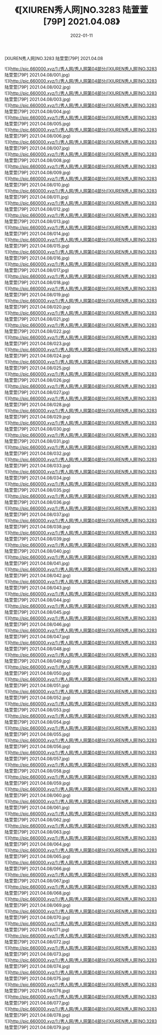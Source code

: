 ﻿---
layout: post
title:  《[XIUREN秀人网]NO.3283 陆萱萱[79P] 2021.04.08》
date:   2022-01-11
img: http://pic.660000.xyz/1:/秀人网/秀人网第04部分/[XIUREN秀人网]NO.3283 陆萱萱[79P] 2021.04.08/000.jpg
categories: [美女, 清纯, 唯美]
---

[XIUREN秀人网]NO.3283 陆萱萱[79P] 2021.04.08

 ![](http://pic.660000.xyz/1:/秀人网/秀人网第04部分/[XIUREN秀人网]NO.3283 陆萱萱[79P] 2021.04.08/001.jpg) <br>![](http://pic.660000.xyz/1:/秀人网/秀人网第04部分/[XIUREN秀人网]NO.3283 陆萱萱[79P] 2021.04.08/002.jpg) <br>![](http://pic.660000.xyz/1:/秀人网/秀人网第04部分/[XIUREN秀人网]NO.3283 陆萱萱[79P] 2021.04.08/003.jpg) <br>![](http://pic.660000.xyz/1:/秀人网/秀人网第04部分/[XIUREN秀人网]NO.3283 陆萱萱[79P] 2021.04.08/004.jpg) <br>![](http://pic.660000.xyz/1:/秀人网/秀人网第04部分/[XIUREN秀人网]NO.3283 陆萱萱[79P] 2021.04.08/005.jpg) <br>![](http://pic.660000.xyz/1:/秀人网/秀人网第04部分/[XIUREN秀人网]NO.3283 陆萱萱[79P] 2021.04.08/006.jpg) <br>![](http://pic.660000.xyz/1:/秀人网/秀人网第04部分/[XIUREN秀人网]NO.3283 陆萱萱[79P] 2021.04.08/007.jpg) <br>![](http://pic.660000.xyz/1:/秀人网/秀人网第04部分/[XIUREN秀人网]NO.3283 陆萱萱[79P] 2021.04.08/008.jpg) <br>![](http://pic.660000.xyz/1:/秀人网/秀人网第04部分/[XIUREN秀人网]NO.3283 陆萱萱[79P] 2021.04.08/009.jpg) <br>![](http://pic.660000.xyz/1:/秀人网/秀人网第04部分/[XIUREN秀人网]NO.3283 陆萱萱[79P] 2021.04.08/010.jpg) <br>![](http://pic.660000.xyz/1:/秀人网/秀人网第04部分/[XIUREN秀人网]NO.3283 陆萱萱[79P] 2021.04.08/011.jpg) <br>![](http://pic.660000.xyz/1:/秀人网/秀人网第04部分/[XIUREN秀人网]NO.3283 陆萱萱[79P] 2021.04.08/012.jpg) <br>![](http://pic.660000.xyz/1:/秀人网/秀人网第04部分/[XIUREN秀人网]NO.3283 陆萱萱[79P] 2021.04.08/013.jpg) <br>![](http://pic.660000.xyz/1:/秀人网/秀人网第04部分/[XIUREN秀人网]NO.3283 陆萱萱[79P] 2021.04.08/014.jpg) <br>![](http://pic.660000.xyz/1:/秀人网/秀人网第04部分/[XIUREN秀人网]NO.3283 陆萱萱[79P] 2021.04.08/015.jpg) <br>![](http://pic.660000.xyz/1:/秀人网/秀人网第04部分/[XIUREN秀人网]NO.3283 陆萱萱[79P] 2021.04.08/016.jpg) <br>![](http://pic.660000.xyz/1:/秀人网/秀人网第04部分/[XIUREN秀人网]NO.3283 陆萱萱[79P] 2021.04.08/017.jpg) <br>![](http://pic.660000.xyz/1:/秀人网/秀人网第04部分/[XIUREN秀人网]NO.3283 陆萱萱[79P] 2021.04.08/018.jpg) <br>![](http://pic.660000.xyz/1:/秀人网/秀人网第04部分/[XIUREN秀人网]NO.3283 陆萱萱[79P] 2021.04.08/019.jpg) <br>![](http://pic.660000.xyz/1:/秀人网/秀人网第04部分/[XIUREN秀人网]NO.3283 陆萱萱[79P] 2021.04.08/020.jpg) <br>![](http://pic.660000.xyz/1:/秀人网/秀人网第04部分/[XIUREN秀人网]NO.3283 陆萱萱[79P] 2021.04.08/021.jpg) <br>![](http://pic.660000.xyz/1:/秀人网/秀人网第04部分/[XIUREN秀人网]NO.3283 陆萱萱[79P] 2021.04.08/022.jpg) <br>![](http://pic.660000.xyz/1:/秀人网/秀人网第04部分/[XIUREN秀人网]NO.3283 陆萱萱[79P] 2021.04.08/023.jpg) <br>![](http://pic.660000.xyz/1:/秀人网/秀人网第04部分/[XIUREN秀人网]NO.3283 陆萱萱[79P] 2021.04.08/024.jpg) <br>![](http://pic.660000.xyz/1:/秀人网/秀人网第04部分/[XIUREN秀人网]NO.3283 陆萱萱[79P] 2021.04.08/025.jpg) <br>![](http://pic.660000.xyz/1:/秀人网/秀人网第04部分/[XIUREN秀人网]NO.3283 陆萱萱[79P] 2021.04.08/026.jpg) <br>![](http://pic.660000.xyz/1:/秀人网/秀人网第04部分/[XIUREN秀人网]NO.3283 陆萱萱[79P] 2021.04.08/027.jpg) <br>![](http://pic.660000.xyz/1:/秀人网/秀人网第04部分/[XIUREN秀人网]NO.3283 陆萱萱[79P] 2021.04.08/028.jpg) <br>![](http://pic.660000.xyz/1:/秀人网/秀人网第04部分/[XIUREN秀人网]NO.3283 陆萱萱[79P] 2021.04.08/029.jpg) <br>![](http://pic.660000.xyz/1:/秀人网/秀人网第04部分/[XIUREN秀人网]NO.3283 陆萱萱[79P] 2021.04.08/030.jpg) <br>![](http://pic.660000.xyz/1:/秀人网/秀人网第04部分/[XIUREN秀人网]NO.3283 陆萱萱[79P] 2021.04.08/031.jpg) <br>![](http://pic.660000.xyz/1:/秀人网/秀人网第04部分/[XIUREN秀人网]NO.3283 陆萱萱[79P] 2021.04.08/032.jpg) <br>![](http://pic.660000.xyz/1:/秀人网/秀人网第04部分/[XIUREN秀人网]NO.3283 陆萱萱[79P] 2021.04.08/033.jpg) <br>![](http://pic.660000.xyz/1:/秀人网/秀人网第04部分/[XIUREN秀人网]NO.3283 陆萱萱[79P] 2021.04.08/034.jpg) <br>![](http://pic.660000.xyz/1:/秀人网/秀人网第04部分/[XIUREN秀人网]NO.3283 陆萱萱[79P] 2021.04.08/035.jpg) <br>![](http://pic.660000.xyz/1:/秀人网/秀人网第04部分/[XIUREN秀人网]NO.3283 陆萱萱[79P] 2021.04.08/036.jpg) <br>![](http://pic.660000.xyz/1:/秀人网/秀人网第04部分/[XIUREN秀人网]NO.3283 陆萱萱[79P] 2021.04.08/037.jpg) <br>![](http://pic.660000.xyz/1:/秀人网/秀人网第04部分/[XIUREN秀人网]NO.3283 陆萱萱[79P] 2021.04.08/038.jpg) <br>![](http://pic.660000.xyz/1:/秀人网/秀人网第04部分/[XIUREN秀人网]NO.3283 陆萱萱[79P] 2021.04.08/039.jpg) <br>![](http://pic.660000.xyz/1:/秀人网/秀人网第04部分/[XIUREN秀人网]NO.3283 陆萱萱[79P] 2021.04.08/040.jpg) <br>![](http://pic.660000.xyz/1:/秀人网/秀人网第04部分/[XIUREN秀人网]NO.3283 陆萱萱[79P] 2021.04.08/041.jpg) <br>![](http://pic.660000.xyz/1:/秀人网/秀人网第04部分/[XIUREN秀人网]NO.3283 陆萱萱[79P] 2021.04.08/042.jpg) <br>![](http://pic.660000.xyz/1:/秀人网/秀人网第04部分/[XIUREN秀人网]NO.3283 陆萱萱[79P] 2021.04.08/043.jpg) <br>![](http://pic.660000.xyz/1:/秀人网/秀人网第04部分/[XIUREN秀人网]NO.3283 陆萱萱[79P] 2021.04.08/044.jpg) <br>![](http://pic.660000.xyz/1:/秀人网/秀人网第04部分/[XIUREN秀人网]NO.3283 陆萱萱[79P] 2021.04.08/045.jpg) <br>![](http://pic.660000.xyz/1:/秀人网/秀人网第04部分/[XIUREN秀人网]NO.3283 陆萱萱[79P] 2021.04.08/046.jpg) <br>![](http://pic.660000.xyz/1:/秀人网/秀人网第04部分/[XIUREN秀人网]NO.3283 陆萱萱[79P] 2021.04.08/047.jpg) <br>![](http://pic.660000.xyz/1:/秀人网/秀人网第04部分/[XIUREN秀人网]NO.3283 陆萱萱[79P] 2021.04.08/048.jpg) <br>![](http://pic.660000.xyz/1:/秀人网/秀人网第04部分/[XIUREN秀人网]NO.3283 陆萱萱[79P] 2021.04.08/049.jpg) <br>![](http://pic.660000.xyz/1:/秀人网/秀人网第04部分/[XIUREN秀人网]NO.3283 陆萱萱[79P] 2021.04.08/050.jpg) <br>![](http://pic.660000.xyz/1:/秀人网/秀人网第04部分/[XIUREN秀人网]NO.3283 陆萱萱[79P] 2021.04.08/051.jpg) <br>![](http://pic.660000.xyz/1:/秀人网/秀人网第04部分/[XIUREN秀人网]NO.3283 陆萱萱[79P] 2021.04.08/052.jpg) <br>![](http://pic.660000.xyz/1:/秀人网/秀人网第04部分/[XIUREN秀人网]NO.3283 陆萱萱[79P] 2021.04.08/053.jpg) <br>![](http://pic.660000.xyz/1:/秀人网/秀人网第04部分/[XIUREN秀人网]NO.3283 陆萱萱[79P] 2021.04.08/054.jpg) <br>![](http://pic.660000.xyz/1:/秀人网/秀人网第04部分/[XIUREN秀人网]NO.3283 陆萱萱[79P] 2021.04.08/055.jpg) <br>![](http://pic.660000.xyz/1:/秀人网/秀人网第04部分/[XIUREN秀人网]NO.3283 陆萱萱[79P] 2021.04.08/056.jpg) <br>![](http://pic.660000.xyz/1:/秀人网/秀人网第04部分/[XIUREN秀人网]NO.3283 陆萱萱[79P] 2021.04.08/057.jpg) <br>![](http://pic.660000.xyz/1:/秀人网/秀人网第04部分/[XIUREN秀人网]NO.3283 陆萱萱[79P] 2021.04.08/058.jpg) <br>![](http://pic.660000.xyz/1:/秀人网/秀人网第04部分/[XIUREN秀人网]NO.3283 陆萱萱[79P] 2021.04.08/059.jpg) <br>![](http://pic.660000.xyz/1:/秀人网/秀人网第04部分/[XIUREN秀人网]NO.3283 陆萱萱[79P] 2021.04.08/060.jpg) <br>![](http://pic.660000.xyz/1:/秀人网/秀人网第04部分/[XIUREN秀人网]NO.3283 陆萱萱[79P] 2021.04.08/061.jpg) <br>![](http://pic.660000.xyz/1:/秀人网/秀人网第04部分/[XIUREN秀人网]NO.3283 陆萱萱[79P] 2021.04.08/062.jpg) <br>![](http://pic.660000.xyz/1:/秀人网/秀人网第04部分/[XIUREN秀人网]NO.3283 陆萱萱[79P] 2021.04.08/063.jpg) <br>![](http://pic.660000.xyz/1:/秀人网/秀人网第04部分/[XIUREN秀人网]NO.3283 陆萱萱[79P] 2021.04.08/064.jpg) <br>![](http://pic.660000.xyz/1:/秀人网/秀人网第04部分/[XIUREN秀人网]NO.3283 陆萱萱[79P] 2021.04.08/065.jpg) <br>![](http://pic.660000.xyz/1:/秀人网/秀人网第04部分/[XIUREN秀人网]NO.3283 陆萱萱[79P] 2021.04.08/066.jpg) <br>![](http://pic.660000.xyz/1:/秀人网/秀人网第04部分/[XIUREN秀人网]NO.3283 陆萱萱[79P] 2021.04.08/067.jpg) <br>![](http://pic.660000.xyz/1:/秀人网/秀人网第04部分/[XIUREN秀人网]NO.3283 陆萱萱[79P] 2021.04.08/068.jpg) <br>![](http://pic.660000.xyz/1:/秀人网/秀人网第04部分/[XIUREN秀人网]NO.3283 陆萱萱[79P] 2021.04.08/069.jpg) <br>![](http://pic.660000.xyz/1:/秀人网/秀人网第04部分/[XIUREN秀人网]NO.3283 陆萱萱[79P] 2021.04.08/070.jpg) <br>![](http://pic.660000.xyz/1:/秀人网/秀人网第04部分/[XIUREN秀人网]NO.3283 陆萱萱[79P] 2021.04.08/071.jpg) <br>![](http://pic.660000.xyz/1:/秀人网/秀人网第04部分/[XIUREN秀人网]NO.3283 陆萱萱[79P] 2021.04.08/072.jpg) <br>![](http://pic.660000.xyz/1:/秀人网/秀人网第04部分/[XIUREN秀人网]NO.3283 陆萱萱[79P] 2021.04.08/073.jpg) <br>![](http://pic.660000.xyz/1:/秀人网/秀人网第04部分/[XIUREN秀人网]NO.3283 陆萱萱[79P] 2021.04.08/074.jpg) <br>![](http://pic.660000.xyz/1:/秀人网/秀人网第04部分/[XIUREN秀人网]NO.3283 陆萱萱[79P] 2021.04.08/075.jpg) <br>![](http://pic.660000.xyz/1:/秀人网/秀人网第04部分/[XIUREN秀人网]NO.3283 陆萱萱[79P] 2021.04.08/076.jpg) <br>![](http://pic.660000.xyz/1:/秀人网/秀人网第04部分/[XIUREN秀人网]NO.3283 陆萱萱[79P] 2021.04.08/077.jpg) <br>![](http://pic.660000.xyz/1:/秀人网/秀人网第04部分/[XIUREN秀人网]NO.3283 陆萱萱[79P] 2021.04.08/078.jpg) <br>![](http://pic.660000.xyz/1:/秀人网/秀人网第04部分/[XIUREN秀人网]NO.3283 陆萱萱[79P] 2021.04.08/079.jpg) <br>